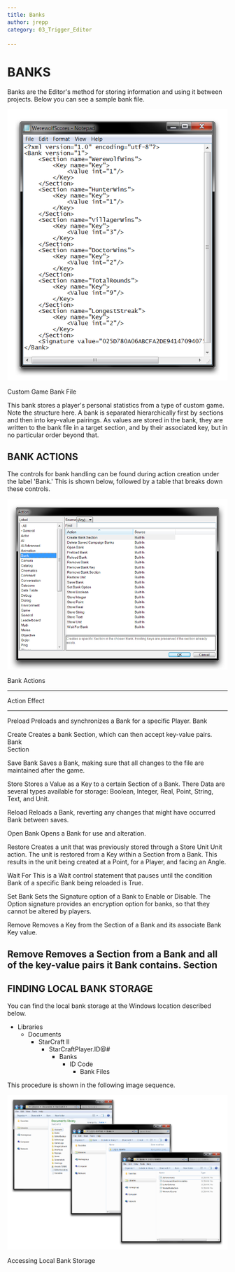 ```yaml
---
title: Banks
author: jrepp
category: 03_Trigger_Editor

---
```

BANKS
=====

Banks are the Editor's method for storing information and using it
between projects. Below you can see a sample bank file.

![Image](./051_Banks/image1.png)

Custom Game Bank File

This bank stores a player's personal statistics from a type of custom
game. Note the structure here. A bank is separated hierarchically first
by sections and then into key-value pairings. As values are stored in
the bank, they are written to the bank file in a target section, and by
their associated key, but in no particular order beyond that.

BANK ACTIONS
------------

The controls for bank handling can be found during action creation under
the label 'Bank.' This is shown below, followed by a table that breaks
down these controls.

![Image](./051_Banks/image2.png)

Bank Actions

  --------------------------------------------------------------------------
  Action    Effect
  --------- ----------------------------------------------------------------
  Preload   Preloads and synchronizes a Bank for a specific Player.
  Bank      

  Create    Creates a bank Section, which can then accept key-value pairs.
  Bank      
  Section   

  Save Bank Saves a Bank, making sure that all changes to the file are
            maintained after the game.

  Store     Stores a Value as a Key to a certain Section of a Bank. There
  Data      are several types available for storage: Boolean, Integer, Real,
            Point, String, Text, and Unit.

  Reload    Reloads a Bank, reverting any changes that might have occurred
  Bank      between saves.

  Open Bank Opens a Bank for use and alteration.

  Restore   Creates a unit that was previously stored through a Store Unit
  Unit      action. The unit is restored from a Key within a Section from a
            Bank. This results in the unit being created at a Point, for a
            Player, and facing an Angle.

  Wait For  This is a Wait control statement that pauses until the condition
  Bank      of a specific Bank being reloaded is True.

  Set Bank  Sets the Signature option of a Bank to Enable or Disable. The
  Option    signature provides an encryption option for banks, so that they
            cannot be altered by players.

  Remove    Removes a Key from the Section of a Bank and its associate
  Bank Key  value.

  Remove    Removes a Section from a Bank and all of the key-value pairs it
  Bank      contains.
  Section   
  --------------------------------------------------------------------------

FINDING LOCAL BANK STORAGE
--------------------------

You can find the local bank storage at the Windows location described
below.

-   Libraries
    -   Documents
        -   StarCraft II
            -   StarCraftPlayer.ID@\#
                -   Banks
                    -   ID Code
                        -   Bank Files

This procedure is shown in the following image sequence.

![Image](./051_Banks/image3.png)

Accessing Local Bank Storage
